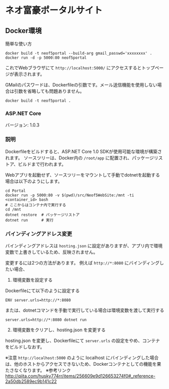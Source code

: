 # ネオ富豪ポータルサイト

## Docker環境

簡単な使い方

```
docker build -t neof5portal --build-arg gmail_passwd='xxxxxxxx' .
docker run -d -p 5000:80 neof5portal
```

これでWebブラウザにて `http://localhost:5000/` にアクセスするとトップページが表示されます。

GMailのパスワードは、Dockerfileの引数です。メール送信機能を使用しない場合は引数を省略しても問題ありません。

```
docker build -t neof5portal .
```

### ASP.NET Core

バージョン: 1.0.3

### 説明

Dockerfileをビルドすると、ASP.NET Core 1.0 SDKが使用可能な環境が構築されます。
ソースツリーは、Docker内の `/root/app` に配置され、パッケージリストア、ビルドまで行われます。

Webアプリを起動せず、ソースツリーをマウントして手動でdotnetを起動する場合は以下のようにします。

```
cd Portal
docker run -p 5000:80 -v $(pwd)/src/Neof5WebSite:/mnt -ti <container_id> bash
# ここからはコンテナ内で実行する
cd /mnt
dotnet restore  # パッケージリストア
dotnet run      # 実行
```

### バインディングアドレス変更

バインディングアドレスは `hosting.json` に設定がありますが、アプリ内で環境変数で上書きしているため、反映されません。

変更するには2つの方法があります。
例えば `http://*:8080` にバインディングしたい場合、

1. 環境変数を設定する

Dockerfileにて以下のように設定する
```
ENV server.urls=http://*:8080
```
または、dotnetコマンドを手動で実行している場合は環境変数を渡して実行する
```
server.urls=http://*:8080 dotnet run
```

2. 環境変数をクリアし、hosting.json を変更する

hosting.json を変更し、Dockerfileにて `server.urls` の設定をやめ、コンテナをビルドしなおす。

※注意
`http://localhost:5000` のように localhost にバインディングした場合は、他のホストからアクセスできないため、Dockerコンテナとしての機能を果たさなくなります。
※参考リンク
http://qiita.com/husky774rr/items/256609e9d126653274f0#_reference-2a50db2589ec9b141c22

